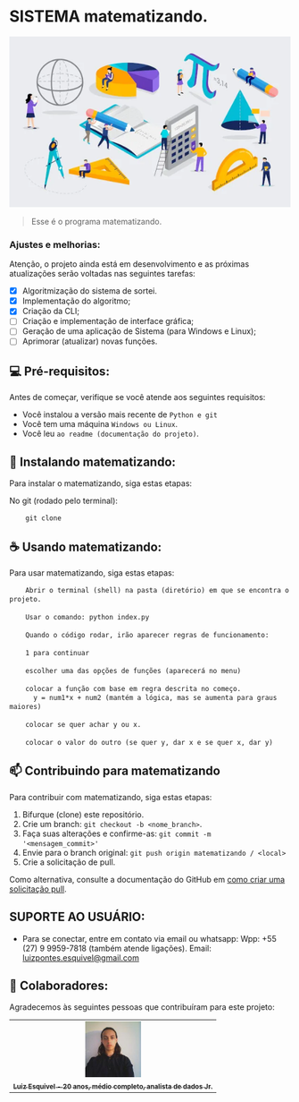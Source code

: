 # SISTEMA matematizando.

<img src="mat.png" alt="exemplo imagem">

> Esse é o programa matematizando.

### Ajustes e melhorias:

Atenção, o projeto ainda está em desenvolvimento e as próximas atualizações serão voltadas nas seguintes tarefas:

- [x] Algoritmização do sistema de sortei.
- [x] Implementação do algoritmo;
- [x] Criação da CLI;
- [ ] Criação e implementação de interface gráfica;
- [ ] Geração de uma aplicação de Sistema (para Windows e Linux);
- [ ] Aprimorar (atualizar) novas funções.

## 💻 Pré-requisitos:

Antes de começar, verifique se você atende aos seguintes requisitos:
* Você instalou a versão mais recente de `Python e git`
* Você tem uma máquina `Windows ou Linux`.
* Você leu `ao readme (documentação do projeto)`.

## 🚀 Instalando matematizando:

Para instalar o matematizando, siga estas etapas:

No git (rodado pelo terminal):
```
    git clone 
```

## ☕ Usando matematizando:

Para usar matematizando, siga estas etapas:

```
    Abrir o terminal (shell) na pasta (diretório) em que se encontra o projeto.

    Usar o comando: python index.py

    Quando o código rodar, irão aparecer regras de funcionamento:

    1 para continuar

    escolher uma das opções de funções (aparecerá no menu)

    colocar a função com base em regra descrita no começo.
      y = num1*x + num2 (mantém a lógica, mas se aumenta para graus maiores)

    colocar se quer achar y ou x.

    colocar o valor do outro (se quer y, dar x e se quer x, dar y)
```

## 📫 Contribuindo para matematizando
Para contribuir com matematizando, siga estas etapas:

1. Bifurque (clone) este repositório.
2. Crie um branch: `git checkout -b <nome_branch>`.
3. Faça suas alterações e confirme-as: `git commit -m '<mensagem_commit>'`
4. Envie para o branch original: `git push origin matematizando / <local>`
5. Crie a solicitação de pull.

Como alternativa, consulte a documentação do GitHub em [como criar uma solicitação pull](https://help.github.com/en/github/collaborating-with-issues-and-pull-requests/creating-a-pull-request).

## SUPORTE AO USUÁRIO:
- Para se conectar, entre em contato via email ou whatsapp:
    Wpp: +55 (27) 9 9959-7818 (também atende ligações).
    Email: luizpontes.esquivel@gmail.com

## 🤝 Colaboradores:

Agradecemos às seguintes pessoas que contribuíram para este projeto:

<table>
  <tr>
    <td align="center">
      <a href="#">
        <img src="luiz.png" width="100px;" alt="Foto de Luiz Esquivel"/><br>
        <sub>
          <b>Luiz Esquivel - 20 anos, médio completo, analista de dados Jr.</b>
        </sub>
      </a>
    </td>
  </tr>
</table>
